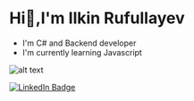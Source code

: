  # Hi👋,I'm Ilkin Rufullayev
                               
- I'm C# and Backend developer
- I'm currently learning Javascript

![alt text](https://www.codewars.com/users/devilkinplusplus/badges/large)


<div id="badges">
  <a href="https://www.linkedin.com/in/ilkin-rufullayev-923628240/" >
    <img src="https://img.shields.io/badge/LinkedIn-blue?style=for-the-badge&logo=linkedin&logoColor=white" alt="LinkedIn Badge"/>
  </a>
</div>








